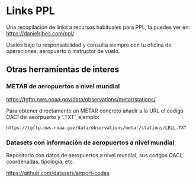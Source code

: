 # Links PPL

Una recopilación de links a recursos habituales para PPL, la puedes ver en: https://danielribes.com/ppl/

Usalos bajo tu responsabilidad y consulta siempre con tu oficina de operaciones, aeropuerto o instructor de vuelo.

## Otras herramientas de interes

### METAR de aeropuertos a nivel mundial

https://tgftp.nws.noaa.gov/data/observations/metar/stations/

Para obtener directamente un METAR concreto añadir a la URL el codigo OACI del aeorpuerto y '.TXT', ejemplo:
```
https://tgftp.nws.noaa.gov/data/observations/metar/stations/LELL.TXT
```

### Datasets con información de aeropuertos a nivel mundial

Repositorio con datos de aeropuertos a nivel mundial, sus codgos OACI, coordenadas, tipologia, etc.

https://github.com/datasets/airport-codes



